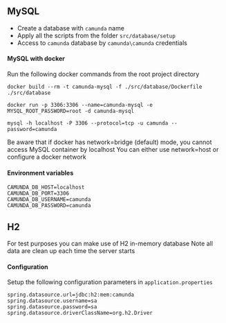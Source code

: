 ## MySQL

* Create a database with `camunda` name
* Apply all the scripts from the folder `src/database/setup`
* Access to `camunda` database by `camunda\camunda` credentials

#### MySQL with docker

Run the following docker commands from the root project directory

````
docker build --rm -t camunda-mysql -f ./src/database/Dockerfile ./src/database

docker run -p 3306:3306 --name=camunda-mysql -e MYSQL_ROOT_PASSWORD=root -d camunda-mysql 

mysql -h localhost -P 3306 --protocol=tcp -u camunda --password=camunda
````
Be aware that if docker has network=bridge (default) mode, you cannot access MySQL container by localhost
You can either use network=host or configure a docker network 

#### Environment variables

````
CAMUNDA_DB_HOST=localhost 
CAMUNDA_DB_PORT=3306
CAMUNDA_DB_USERNAME=camunda
CAMUNDA_DB_PASSWORD=camunda
````

## H2

For test purposes you can make use of H2 in-memory database
Note all data are clean up each time the server starts

#### Configuration

Setup the following configuration parameters in `application.properties`

````
spring.datasource.url=jdbc:h2:mem:camunda
spring.datasource.username=sa
spring.datasource.password=sa
spring.datasource.driverClassName=org.h2.Driver
````
 